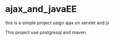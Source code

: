 # ajax_and_javaEE
this is a simple project usign ajax on  servlet and js

This project use postgresql and maven 
